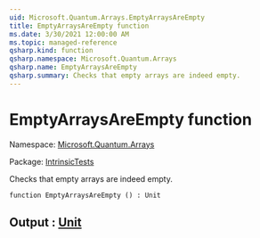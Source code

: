 ```yaml
---
uid: Microsoft.Quantum.Arrays.EmptyArraysAreEmpty
title: EmptyArraysAreEmpty function
ms.date: 3/30/2021 12:00:00 AM
ms.topic: managed-reference
qsharp.kind: function
qsharp.namespace: Microsoft.Quantum.Arrays
qsharp.name: EmptyArraysAreEmpty
qsharp.summary: Checks that empty arrays are indeed empty.
---
```


# EmptyArraysAreEmpty function

Namespace: [Microsoft.Quantum.Arrays](xref:Microsoft.Quantum.Arrays)

Package: [IntrinsicTests](https://nuget.org/packages/IntrinsicTests)


Checks that empty arrays are indeed empty.

```qsharp
function EmptyArraysAreEmpty () : Unit
```


## Output : [Unit](xref:microsoft.quantum.lang-ref.unit)

